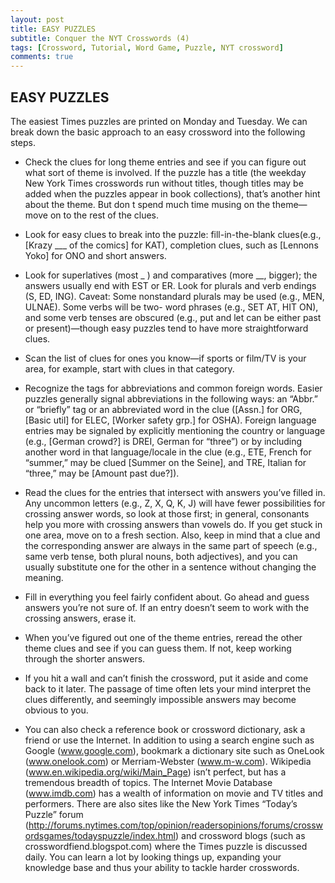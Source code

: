 ```yaml
---
layout: post
title: EASY PUZZLES
subtitle: Conquer the NYT Crosswords (4)
tags: [Crossword, Tutorial, Word Game, Puzzle, NYT crossword]
comments: true
---
```








## EASY PUZZLES

The easiest Times puzzles are printed on Monday and Tuesday. We can break down the basic approach to an easy crossword into the following steps.

 - Check the clues for long theme entries and see if you can figure out
   what sort of theme is involved. If the puzzle has a title (the
   weekday New York Times crosswords run without titles, though titles
   may be added when the puzzles appear in book collections), that’s
   another hint about the theme. But don t spend much time musing on the
   theme—move on to the rest of the clues.
  
 -  Look for easy clues to break into the puzzle: fill-in-the-blank clues(e.g., [Krazy ___ of the comics] for KAT), completion clues, such as [Lennons Yoko] for ONO and short answers.
    
 -  Look for superlatives (most _ ) and comparatives (more __, bigger); the answers usually end with EST or ER. Look for plurals and verb endings (S, ED, ING). Caveat: Some nonstandard plurals may be used (e.g., MEN, ULNAE). Some verbs will be two- word phrases (e.g., SET AT, HIT ON), and some verb tenses are obscured (e.g., put and let can be either past or present)—though easy puzzles tend to have more straightforward clues.
    
 -  Scan the list of clues for ones you know—if sports or film/TV is your area, for example, start with clues in that category.
    
 -  Recognize the tags for abbreviations and common foreign words. Easier puzzles generally signal abbreviations in the following ways: an “Abbr.” or “briefly” tag or an abbreviated word in the clue ([Assn.] for ORG, [Basic util] for ELEC, [Worker safety grp.] for OSHA). Foreign language entries may be signaled by explicitly mentioning the country or language (e.g., [German crowd?] is DREI, German for “three”) or by including another word in that language/locale in the clue (e.g., ETE, French for “summer,” may be clued [Summer on the Seine], and TRE, Italian for “three,” may be [Amount past due?]).
    
 -  Read the clues for the entries that intersect with answers you’ve filled in. Any uncommon letters (e.g., Z, X, Q, K, J) will have fewer possibilities for crossing answer words, so look at those first; in general, consonants help you more with crossing answers than vowels do. If you get stuck in one area, move on to a fresh section. Also, keep in mind that a clue and the corresponding answer are always in the same part of speech (e.g., same verb tense, both plural nouns, both adjectives), and you can usually substitute one for the other in a sentence without changing the meaning.
    
 -  Fill in everything you feel fairly confident about. Go ahead and guess answers you’re not sure of. If an entry doesn’t seem to work with the crossing answers, erase it.
    
 -  When you’ve figured out one of the theme entries, reread the other theme clues and see if you can guess them. If not, keep working through the shorter answers.
    
 -  If you hit a wall and can’t finish the crossword, put it aside and come back to it later. The passage of time often lets your mind interpret the clues differently, and seemingly impossible answers may become obvious to you.
    
 -  You can also check a reference book or crossword dictionary, ask a friend or use the Internet. In addition to using a search engine such as Google (www.google.com), bookmark a dictionary site such as OneLook (www.onelook.com) or Merriam-Webster (www.m-w.com). Wikipedia (www.en.wikipedia.org/wiki/Main_Page) isn’t perfect, but has a tremendous breadth of topics. The Internet Movie Database (www.imdb.com) has a wealth of information on movie and TV titles and performers. There are also sites like the New York Times “Today’s Puzzle” forum (http://forums.nytimes.com/top/opinion/readersopinions/forums/crosswordsgames/todayspuzzle/index.html) and crossword blogs (such as crosswordfiend.blogspot.com) where the Times puzzle is discussed daily. You can learn a lot by looking things up, expanding your knowledge base and thus your ability to tackle harder crosswords.